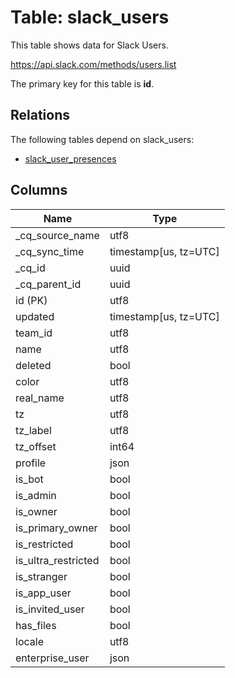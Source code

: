# Table: slack_users

This table shows data for Slack Users.

https://api.slack.com/methods/users.list

The primary key for this table is **id**.

## Relations

The following tables depend on slack_users:
  - [slack_user_presences](slack_user_presences)

## Columns

| Name          | Type          |
| ------------- | ------------- |
|_cq_source_name|utf8|
|_cq_sync_time|timestamp[us, tz=UTC]|
|_cq_id|uuid|
|_cq_parent_id|uuid|
|id (PK)|utf8|
|updated|timestamp[us, tz=UTC]|
|team_id|utf8|
|name|utf8|
|deleted|bool|
|color|utf8|
|real_name|utf8|
|tz|utf8|
|tz_label|utf8|
|tz_offset|int64|
|profile|json|
|is_bot|bool|
|is_admin|bool|
|is_owner|bool|
|is_primary_owner|bool|
|is_restricted|bool|
|is_ultra_restricted|bool|
|is_stranger|bool|
|is_app_user|bool|
|is_invited_user|bool|
|has_files|bool|
|locale|utf8|
|enterprise_user|json|